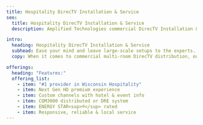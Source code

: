 ```yaml
---
title: Hospitality DirecTV Installation & Service
seo:
  title: Hospitality DirecTV Installation & Service
  description: Amplified Technologies commercial DirecTV Installation & Service provides multi-room, hotel Next Gen HD TV distribution with energy efficient control.

intro:
  heading: Hospitality DirecTV Installation & Service
  subhead: Ease your mind and leave large-scale setups to the experts.
  copy: When it comes to commercial multi-room DirecTV distribution, our professional technicians can handle the entire process from installation to full operation so that you can focus on your business. With all distribution equipment contained to one convenient and compact space, the entire system is managed with ultimate control and energy efficiency.

offerings:
  heading: "Features:"
  offering_list:
    - item: "#1 provider in Wisconsin Hospitality"
    - item: Next Gen HD premium experience
    - item: Custom channels with hotel & event info
    - item: COM3000 distributed or DRE system
    - item: ENERGY STAR<sup>®</sup> rated
    - item: Responsive, reliable & local service
---
```

